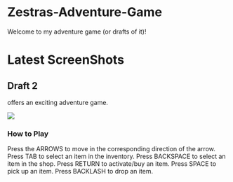 # Zestras-Adventure-Game

Welcome to my adventure game (or drafts of it)!

# Latest ScreenShots

## Draft 2
offers an exciting adventure game.

![](https://github.com/zestra/Zestras-Adventure-Game/blob/main/draft%202/ad.png)

### How to Play

Press the ARROWS to move in the corresponding direction of the arrow.
Press TAB to select an item in the inventory.
Press BACKSPACE to select an item in the shop.
Press RETURN to activate/buy an item.
Press SPACE to pick up an item.
Press BACKLASH to drop an item.

